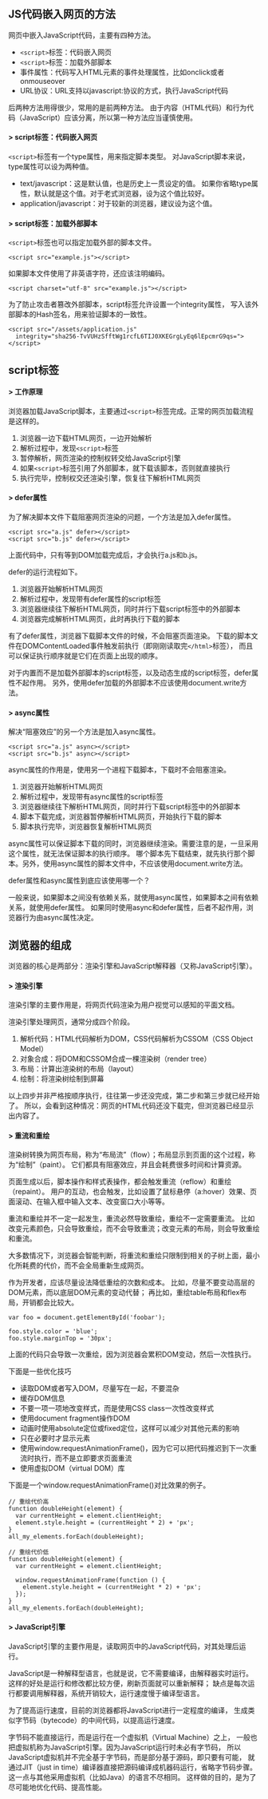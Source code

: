 ## JS代码嵌入网页的方法
网页中嵌入JavaScript代码，主要有四种方法。

- `<script>`标签：代码嵌入网页
- `<script>`标签：加载外部脚本
- 事件属性：代码写入HTML元素的事件处理属性，比如onclick或者onmouseover
- URL协议：URL支持以javascript:协议的方式，执行JavaScript代码

后两种方法用得很少，常用的是前两种方法。
由于内容（HTML代码）和行为代码（JavaScript）应该分离，所以第一种方法应当谨慎使用。

#### > script标签：代码嵌入网页
`<script>`标签有一个type属性，用来指定脚本类型。
对JavaScript脚本来说，type属性可以设为两种值。

- text/javascript：这是默认值，也是历史上一贯设定的值。
  如果你省略type属性，默认就是这个值。对于老式浏览器，设为这个值比较好。
- application/javascript：对于较新的浏览器，建议设为这个值。

#### > script标签：加载外部脚本

`<script>`标签也可以指定加载外部的脚本文件。

    <script src="example.js"></script>

如果脚本文件使用了非英语字符，还应该注明编码。

    <script charset="utf-8" src="example.js"></script>

为了防止攻击者篡改外部脚本，script标签允许设置一个integrity属性，
写入该外部脚本的Hash签名，用来验证脚本的一致性。

    <script src="/assets/application.js"
      integrity="sha256-TvVUHzSfftWg1rcfL6TIJ0XKEGrgLyEq6lEpcmrG9qs=">
    </script>

## script标签
#### > 工作原理
浏览器加载JavaScript脚本，主要通过`<script>`标签完成。正常的网页加载流程是这样的。

1. 浏览器一边下载HTML网页，一边开始解析
2. 解析过程中，发现`<script>`标签
3. 暂停解析，网页渲染的控制权转交给JavaScript引擎
4. 如果`<script>`标签引用了外部脚本，就下载该脚本，否则就直接执行
5. 执行完毕，控制权交还渲染引擎，恢复往下解析HTML网页

#### > defer属性
为了解决脚本文件下载阻塞网页渲染的问题，一个方法是加入defer属性。

    <script src="a.js" defer></script>
    <script src="b.js" defer></script>

上面代码中，只有等到DOM加载完成后，才会执行a.js和b.js。

defer的运行流程如下。

1. 浏览器开始解析HTML网页
2. 解析过程中，发现带有defer属性的script标签
3. 浏览器继续往下解析HTML网页，同时并行下载script标签中的外部脚本
4. 浏览器完成解析HTML网页，此时再执行下载的脚本

有了defer属性，浏览器下载脚本文件的时候，不会阻塞页面渲染。
下载的脚本文件在DOMContentLoaded事件触发前执行（即刚刚读取完`</html>`标签），
而且可以保证执行顺序就是它们在页面上出现的顺序。

对于内置而不是加载外部脚本的script标签，以及动态生成的script标签，defer属性不起作用。
另外，使用defer加载的外部脚本不应该使用document.write方法。

#### > async属性
解决“阻塞效应”的另一个方法是加入async属性。

    <script src="a.js" async></script>
    <script src="b.js" async></script>

async属性的作用是，使用另一个进程下载脚本，下载时不会阻塞渲染。

1. 浏览器开始解析HTML网页
2. 解析过程中，发现带有async属性的script标签
3. 浏览器继续往下解析HTML网页，同时并行下载script标签中的外部脚本
4. 脚本下载完成，浏览器暂停解析HTML网页，开始执行下载的脚本
5. 脚本执行完毕，浏览器恢复解析HTML网页

async属性可以保证脚本下载的同时，浏览器继续渲染。需要注意的是，一旦采用这个属性，就无法保证脚本的执行顺序。
哪个脚本先下载结束，就先执行那个脚本。另外，使用async属性的脚本文件中，不应该使用document.write方法。

defer属性和async属性到底应该使用哪一个？

一般来说，如果脚本之间没有依赖关系，就使用async属性，如果脚本之间有依赖关系，就使用defer属性。
如果同时使用async和defer属性，后者不起作用，浏览器行为由async属性决定。

## 浏览器的组成
浏览器的核心是两部分：渲染引擎和JavaScript解释器（又称JavaScript引擎）。

#### > 渲染引擎
渲染引擎的主要作用是，将网页代码渲染为用户视觉可以感知的平面文档。

渲染引擎处理网页，通常分成四个阶段。

1. 解析代码：HTML代码解析为DOM，CSS代码解析为CSSOM（CSS Object Model）
2. 对象合成：将DOM和CSSOM合成一棵渲染树（render tree）
3. 布局：计算出渲染树的布局（layout）
4. 绘制：将渲染树绘制到屏幕

以上四步并非严格按顺序执行，往往第一步还没完成，第二步和第三步就已经开始了。
所以，会看到这种情况：网页的HTML代码还没下载完，但浏览器已经显示出内容了。

#### > 重流和重绘
渲染树转换为网页布局，称为“布局流”（flow）；布局显示到页面的这个过程，称为“绘制”（paint）。
它们都具有阻塞效应，并且会耗费很多时间和计算资源。

页面生成以后，脚本操作和样式表操作，都会触发重流（reflow）和重绘（repaint）。
用户的互动，也会触发，比如设置了鼠标悬停（a:hover）效果、页面滚动、在输入框中输入文本、改变窗口大小等等。

重流和重绘并不一定一起发生，重流必然导致重绘，重绘不一定需要重流。
比如改变元素颜色，只会导致重绘，而不会导致重流；改变元素的布局，则会导致重绘和重流。

大多数情况下，浏览器会智能判断，将重流和重绘只限制到相关的子树上面，最小化所耗费的代价，而不会全局重新生成网页。

作为开发者，应该尽量设法降低重绘的次数和成本。
比如，尽量不要变动高层的DOM元素，而以底层DOM元素的变动代替；
再比如，重绘table布局和flex布局，开销都会比较大。

    var foo = document.getElementById('foobar');

    foo.style.color = 'blue';
    foo.style.marginTop = '30px';

上面的代码只会导致一次重绘，因为浏览器会累积DOM变动，然后一次性执行。

下面是一些优化技巧

- 读取DOM或者写入DOM，尽量写在一起，不要混杂
- 缓存DOM信息
- 不要一项一项地改变样式，而是使用CSS class一次性改变样式
- 使用document fragment操作DOM
- 动画时使用absolute定位或fixed定位，这样可以减少对其他元素的影响
- 只在必要时才显示元素
- 使用window.requestAnimationFrame()，因为它可以把代码推迟到下一次重流时执行，而不是立即要求页面重流
- 使用虚拟DOM（virtual DOM）库

下面是一个window.requestAnimationFrame()对比效果的例子。

    // 重绘代价高
    function doubleHeight(element) {
      var currentHeight = element.clientHeight;
      element.style.height = (currentHeight * 2) + 'px';
    }
    all_my_elements.forEach(doubleHeight);

    // 重绘代价低
    function doubleHeight(element) {
      var currentHeight = element.clientHeight;

      window.requestAnimationFrame(function () {
        element.style.height = (currentHeight * 2) + 'px';
      });
    }
    all_my_elements.forEach(doubleHeight);

#### > JavaScript引擎
JavaScript引擎的主要作用是，读取网页中的JavaScript代码，对其处理后运行。

JavaScript是一种解释型语言，也就是说，它不需要编译，由解释器实时运行。
这样的好处是运行和修改都比较方便，刷新页面就可以重新解释；
缺点是每次运行都要调用解释器，系统开销较大，运行速度慢于编译型语言。

为了提高运行速度，目前的浏览器都将JavaScript进行一定程度的编译，
生成类似字节码（bytecode）的中间代码，以提高运行速度。

字节码不能直接运行，而是运行在一个虚拟机（Virtual Machine）之上，
一般也把虚拟机称为JavaScript引擎。因为JavaScript运行时未必有字节码，
所以JavaScript虚拟机并不完全基于字节码，而是部分基于源码，即只要有可能，
就通过JIT（just in time）编译器直接把源码编译成机器码运行，省略字节码步骤。
这一点与其他采用虚拟机（比如Java）的语言不尽相同。
这样做的目的，是为了尽可能地优化代码、提高性能。













